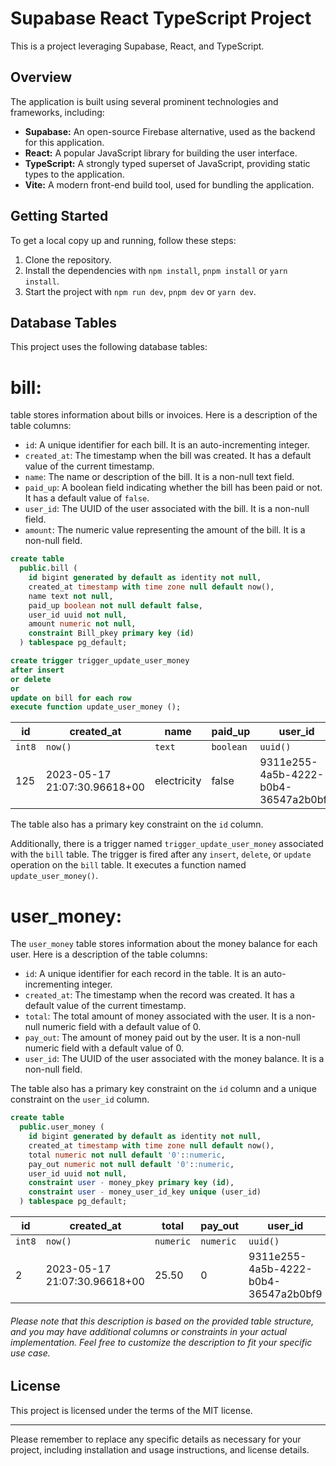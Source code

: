 # Supabase React TypeScript Project

This is a project leveraging Supabase, React, and TypeScript.

## Overview

The application is built using several prominent technologies and frameworks, including:

- **Supabase:** An open-source Firebase alternative, used as the backend for this application.
- **React:** A popular JavaScript library for building the user interface.
- **TypeScript:** A strongly typed superset of JavaScript, providing static types to the application.
- **Vite:** A modern front-end build tool, used for bundling the application.

## Getting Started

To get a local copy up and running, follow these steps:

1. Clone the repository.
2. Install the dependencies with `npm install`, `pnpm install` or `yarn install`.
3. Start the project with `npm run dev`, `pnpm dev` or `yarn dev`.

## Database Tables

This project uses the following database tables:

# bill:

table stores information about bills or invoices. Here is a description of the table columns:

- `id`: A unique identifier for each bill. It is an auto-incrementing integer.
- `created_at`: The timestamp when the bill was created. It has a default value of the current timestamp.
- `name`: The name or description of the bill. It is a non-null text field.
- `paid_up`: A boolean field indicating whether the bill has been paid or not. It has a default value of `false`.
- `user_id`: The UUID of the user associated with the bill. It is a non-null field.
- `amount`: The numeric value representing the amount of the bill. It is a non-null field.

```sql
create table
  public.bill (
    id bigint generated by default as identity not null,
    created_at timestamp with time zone null default now(),
    name text not null,
    paid_up boolean not null default false,
    user_id uuid not null,
    amount numeric not null,
    constraint Bill_pkey primary key (id)
  ) tablespace pg_default;

create trigger trigger_update_user_money
after insert
or delete
or
update on bill for each row
execute function update_user_money ();
```

| id     | created_at                   | name        | paid_up   | user_id                              | amount    |
| ------ | ---------------------------- | ----------- | --------- | ------------------------------------ | --------- |
| `int8` | `now()`                      | `text`      | `boolean` | `uuid()`                             | `numeric` |
| 125    | 2023-05-17 21:07:30.96618+00 | electricity | false     | 9311e255-4a5b-4222-b0b4-36547a2b0bf9 | 2500.75   |

The table also has a primary key constraint on the `id` column.

Additionally, there is a trigger named `trigger_update_user_money` associated with the `bill` table. The trigger is fired after any `insert`, `delete`, or `update` operation on the `bill` table. It executes a function named `update_user_money()`.

# user_money:

The `user_money` table stores information about the money balance for each user. Here is a description of the table columns:

- `id`: A unique identifier for each record in the table. It is an auto-incrementing integer.
- `created_at`: The timestamp when the record was created. It has a default value of the current timestamp.
- `total`: The total amount of money associated with the user. It is a non-null numeric field with a default value of 0.
- `pay_out`: The amount of money paid out by the user. It is a non-null numeric field with a default value of 0.
- `user_id`: The UUID of the user associated with the money balance. It is a non-null field.

The table also has a primary key constraint on the `id` column and a unique constraint on the `user_id` column.

```sql
create table
  public.user_money (
    id bigint generated by default as identity not null,
    created_at timestamp with time zone null default now(),
    total numeric not null default '0'::numeric,
    pay_out numeric not null default '0'::numeric,
    user_id uuid not null,
    constraint user - money_pkey primary key (id),
    constraint user - money_user_id_key unique (user_id)
  ) tablespace pg_default;
```

| id     | created_at                   | total     | pay_out   | user_id                              |
| ------ | ---------------------------- | --------- | --------- | ------------------------------------ |
| `int8` | `now()`                      | `numeric` | `numeric` | `uuid()`                             |
| 2      | 2023-05-17 21:07:30.96618+00 | 25.50     | 0         | 9311e255-4a5b-4222-b0b4-36547a2b0bf9 |

###### Please note that this description is based on the provided table structure, and you may have additional columns or constraints in your actual implementation. Feel free to customize the description to fit your specific use case.

## License

This project is licensed under the terms of the MIT license.

---

Please remember to replace any specific details as necessary for your project, including installation and usage instructions, and license details.
